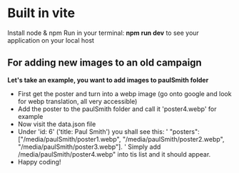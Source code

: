 # Built in vite

Install node & npm 
Run in your terminal:
**npm run dev** to see your application on your local host

## For adding new images to an old campaign
**Let's take an example, you want to add images to paulSmith folder**
- First get the poster and turn into a webp image (go onto google and look for webp translation, all very accessible)
- Add the poster to the paulSmith folder and call it 'poster4.webp' for example
- Now visit the data.json file
- Under 'id: 6' ('title: Paul Smith') you shall see this:  ' "posters": ["/media/paulSmith/poster1.webp", "/media/paulSmith/poster2.webp", "/media/paulSmith/poster3.webp"]. ' Simply add /media/paulSmith/poster4.webp" into tis list and it should appear.
- Happy coding!